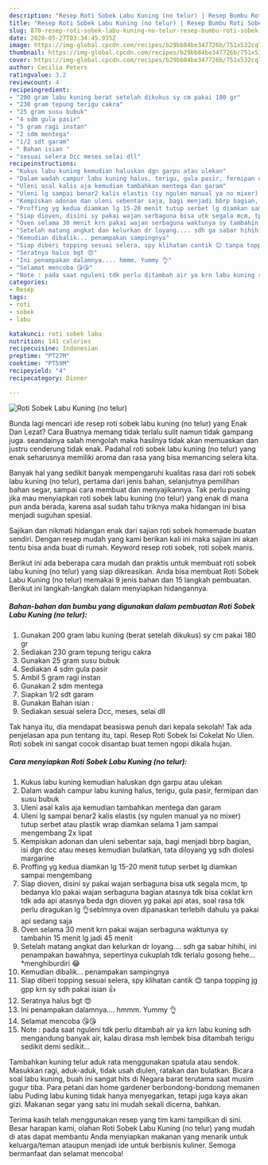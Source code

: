```yaml
---
description: "Resep Roti Sobek Labu Kuning (no telur) | Resep Bumbu Roti Sobek Labu Kuning (no telur) Yang Enak Banget"
title: "Resep Roti Sobek Labu Kuning (no telur) | Resep Bumbu Roti Sobek Labu Kuning (no telur) Yang Enak Banget"
slug: 870-resep-roti-sobek-labu-kuning-no-telur-resep-bumbu-roti-sobek-labu-kuning-no-telur-yang-enak-banget
date: 2020-05-27T03:34:45.935Z
image: https://img-global.cpcdn.com/recipes/b29bb84be347726b/751x532cq70/roti-sobek-labu-kuning-no-telur-foto-resep-utama.jpg
thumbnail: https://img-global.cpcdn.com/recipes/b29bb84be347726b/751x532cq70/roti-sobek-labu-kuning-no-telur-foto-resep-utama.jpg
cover: https://img-global.cpcdn.com/recipes/b29bb84be347726b/751x532cq70/roti-sobek-labu-kuning-no-telur-foto-resep-utama.jpg
author: Cecilia Peters
ratingvalue: 3.2
reviewcount: 4
recipeingredient:
- "200 gram labu kuning berat setelah dikukus sy cm pakai 180 gr"
- "230 gram tepung terigu cakra"
- "25 gram susu bubuk"
- "4 sdm gula pasir"
- "5 gram ragi instan"
- "2 sdm mentega"
- "1/2 sdt garam"
- " Bahan isian "
- "sesuai selera Dcc meses selai dll"
recipeinstructions:
- "Kukus labu kuning kemudian haluskan dgn garpu atau ulekan"
- "Dalam wadah campur labu kuning halus, terigu, gula pasir, fermipan dan susu bubuk"
- "Uleni asal kalis aja kemudian tambahkan mentega dan garam"
- "Uleni lg sampai benar2 kalis elastis (sy ngulen manual ya no mixer) tutup serbet atau plastik wrap diamkan selama 1 jam sampai mengembang 2x lipat"
- "Kempiskan adonan dan uleni sebentar saja, bagi menjadi bbrp bagian, isi dgn dcc atau meses kemudian bulatkan, tata diloyang yg sdh diolesi margarine"
- "Proffing yg kedua diamkan lg 15-20 menit tutup serbet lg diamkan sampai mengembang"
- "Siap dioven, disini sy pakai wajan serbaguna bisa utk segala mcm, tp bedanya klo pakai wajan serbaguna bagian atasnya tdk bisa coklat krn tdk ada api atasnya beda dgn dioven yg pakai api atas, soal rasa tdk perlu diragukan lg 👌seblmnya oven dipanaskan terlebih dahulu ya pakai api sedang saja"
- "Oven selama 30 menit krn pakai wajan serbaguna waktunya sy tambahin 15 menit lg jadi 45 menit"
- "Setelah matang angkat dan kelurkan dr loyang.... sdh ga sabar hihihi, ini penampakan bawahnya, sepertinya cukuplah tdk terlalu gosong hehe... *menghiburdiri 😂"
- "Kemudian dibalik... penampakan sampingnya"
- "Siap diberi topping sesuai selera, spy klihatan cantik 😊 tanpa topping jg gpp krn sy sdh pakai isian 👍"
- "Seratnya halus bgt 😍"
- "Ini penampakan dalamnya.... hmmm. Yummy 👌"
- "Selamat mencoba 😘😘"
- "Note : pada saat nguleni tdk perlu ditambah air ya krn labu kuning sdh mengandung banyak air, kalau dirasa msh lembek bisa ditambah terigu sedikit demi sedikit..."
categories:
- Resep
tags:
- roti
- sobek
- labu

katakunci: roti sobek labu 
nutrition: 141 calories
recipecuisine: Indonesian
preptime: "PT27M"
cooktime: "PT59M"
recipeyield: "4"
recipecategory: Dinner

---
```



![Roti Sobek Labu Kuning (no telur)](https://img-global.cpcdn.com/recipes/b29bb84be347726b/751x532cq70/roti-sobek-labu-kuning-no-telur-foto-resep-utama.jpg)

Bunda lagi mencari ide resep roti sobek labu kuning (no telur) yang Enak Dan Lezat? Cara Buatnya memang tidak terlalu sulit namun tidak gampang juga. seandainya salah mengolah maka hasilnya tidak akan memuaskan dan justru cenderung tidak enak. Padahal roti sobek labu kuning (no telur) yang enak seharusnya memiliki aroma dan rasa yang bisa memancing selera kita.

Banyak hal yang sedikit banyak mempengaruhi kualitas rasa dari roti sobek labu kuning (no telur), pertama dari jenis bahan, selanjutnya pemilihan bahan segar, sampai cara membuat dan menyajikannya. Tak perlu pusing jika mau menyiapkan roti sobek labu kuning (no telur) yang enak di mana pun anda berada, karena asal sudah tahu triknya maka hidangan ini bisa menjadi suguhan spesial.

Sajikan dan nikmati hidangan enak dari sajian roti sobek homemade buatan sendiri. Dengan resep mudah yang kami berikan kali ini maka sajian ini akan tentu bisa anda buat di rumah. Keyword resep roti sobek, roti sobek manis.


Berikut ini ada beberapa cara mudah dan praktis untuk membuat roti sobek labu kuning (no telur) yang siap dikreasikan. Anda bisa membuat Roti Sobek Labu Kuning (no telur) memakai 9 jenis bahan dan 15 langkah pembuatan. Berikut ini langkah-langkah dalam menyiapkan hidangannya.

<!--inarticleads1-->

##### Bahan-bahan dan bumbu yang digunakan dalam pembuatan Roti Sobek Labu Kuning (no telur):

1. Gunakan 200 gram labu kuning (berat setelah dikukus) sy cm pakai 180 gr
1. Sediakan 230 gram tepung terigu cakra
1. Gunakan 25 gram susu bubuk
1. Sediakan 4 sdm gula pasir
1. Ambil 5 gram ragi instan
1. Gunakan 2 sdm mentega
1. Siapkan 1/2 sdt garam
1. Gunakan  Bahan isian :
1. Sediakan sesuai selera Dcc, meses, selai dll


Tak hanya itu, dia mendapat beasiswa penuh dari kepala sekolah! Tak ada penjelasan apa pun tentang itu, tapi. Resep Roti Sobek Isi Cokelat No Ulen. Roti sobek ini sangat cocok disantap buat temen ngopi dikala hujan. 

<!--inarticleads2-->

##### Cara menyiapkan Roti Sobek Labu Kuning (no telur):

1. Kukus labu kuning kemudian haluskan dgn garpu atau ulekan
1. Dalam wadah campur labu kuning halus, terigu, gula pasir, fermipan dan susu bubuk
1. Uleni asal kalis aja kemudian tambahkan mentega dan garam
1. Uleni lg sampai benar2 kalis elastis (sy ngulen manual ya no mixer) tutup serbet atau plastik wrap diamkan selama 1 jam sampai mengembang 2x lipat
1. Kempiskan adonan dan uleni sebentar saja, bagi menjadi bbrp bagian, isi dgn dcc atau meses kemudian bulatkan, tata diloyang yg sdh diolesi margarine
1. Proffing yg kedua diamkan lg 15-20 menit tutup serbet lg diamkan sampai mengembang
1. Siap dioven, disini sy pakai wajan serbaguna bisa utk segala mcm, tp bedanya klo pakai wajan serbaguna bagian atasnya tdk bisa coklat krn tdk ada api atasnya beda dgn dioven yg pakai api atas, soal rasa tdk perlu diragukan lg 👌seblmnya oven dipanaskan terlebih dahulu ya pakai api sedang saja
1. Oven selama 30 menit krn pakai wajan serbaguna waktunya sy tambahin 15 menit lg jadi 45 menit
1. Setelah matang angkat dan kelurkan dr loyang.... sdh ga sabar hihihi, ini penampakan bawahnya, sepertinya cukuplah tdk terlalu gosong hehe... *menghiburdiri 😂
1. Kemudian dibalik... penampakan sampingnya
1. Siap diberi topping sesuai selera, spy klihatan cantik 😊 tanpa topping jg gpp krn sy sdh pakai isian 👍
1. Seratnya halus bgt 😍
1. Ini penampakan dalamnya.... hmmm. Yummy 👌
1. Selamat mencoba 😘😘
1. Note : pada saat nguleni tdk perlu ditambah air ya krn labu kuning sdh mengandung banyak air, kalau dirasa msh lembek bisa ditambah terigu sedikit demi sedikit...


Tambahkan kuning telur aduk rata menggunakan spatula atau sendok. Masukkan ragi, aduk-aduk, tidak usah diulen, ratakan dan bulatkan. Bicara soal labu kuning, buah ini sangat hits di Negara barat terutama saat musim gugur tiba. Para petani dan home gardener berbondong-bondong memanen labu Puding labu kuning tidak hanya menyegarkan, tetapi juga kaya akan gizi. Makanan segar yang satu ini mudah sekali dicerna, bahkan. 

Terima kasih telah menggunakan resep yang tim kami tampilkan di sini. Besar harapan kami, olahan Roti Sobek Labu Kuning (no telur) yang mudah di atas dapat membantu Anda menyiapkan makanan yang menarik untuk keluarga/teman ataupun menjadi ide untuk berbisnis kuliner. Semoga bermanfaat dan selamat mencoba!
